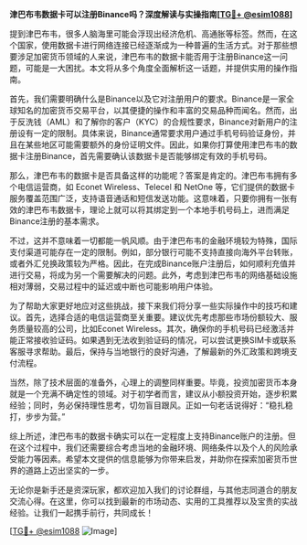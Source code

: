 **津巴布韦数据卡可以注册Binance吗？深度解读与实操指南[[TG💪+ @esim1088](https://t.me/s/esim1088)]**

提到津巴布韦，很多人脑海里可能会浮现出经济危机、高通胀等标签。然而，在这个国家，使用数据卡进行网络连接已经逐渐成为一种普遍的生活方式。对于那些想要涉足加密货币领域的人来说，津巴布韦的数据卡能否用于注册Binance这一问题，可能是一大困扰。本文将从多个角度全面解析这一话题，并提供实用的操作指南。

首先，我们需要明确什么是Binance以及它对注册用户的要求。Binance是一家全球知名的加密货币交易平台，以其便捷的操作和丰富的交易品种而闻名。然而，出于反洗钱（AML）和了解你的客户（KYC）的合规性要求，Binance对新用户的注册设有一定的限制。具体来说，Binance通常要求用户通过手机号码验证身份，并且在某些地区可能需要额外的身份证明文件。因此，如果你打算使用津巴布韦的数据卡注册Binance，首先需要确认该数据卡是否能够绑定有效的手机号码。

那么，津巴布韦的数据卡是否具备这样的功能呢？答案是肯定的。津巴布韦拥有多个电信运营商，如 Econet Wireless、Telecel 和 NetOne 等，它们提供的数据卡服务覆盖范围广泛，支持语音通话和短信发送功能。这意味着，只要你拥有一张有效的津巴布韦数据卡，理论上就可以将其绑定到一个本地手机号码上，进而满足Binance注册的基本需求。

不过，这并不意味着一切都能一帆风顺。由于津巴布韦的金融环境较为特殊，国际支付渠道可能存在一定的限制。例如，部分银行可能不支持直接向海外平台转账，或者外汇兑换政策较为严格。因此，在完成Binance账户注册后，如何顺利充值并进行交易，将成为另一个需要解决的问题。此外，考虑到津巴布韦的网络基础设施相对薄弱，交易过程中的延迟或中断也可能影响用户体验。

为了帮助大家更好地应对这些挑战，接下来我们将分享一些实际操作中的技巧和建议。首先，选择合适的电信运营商至关重要。建议优先考虑那些市场份额较大、服务质量较高的公司，比如Econet Wireless。其次，确保你的手机号码已经激活并能正常接收验证码。如果遇到无法收到验证码的情况，可以尝试更换SIM卡或联系客服寻求帮助。最后，保持与当地银行的良好沟通，了解最新的外汇政策和跨境支付流程。

当然，除了技术层面的准备外，心理上的调整同样重要。毕竟，投资加密货币本身就是一个充满不确定性的领域。对于初学者而言，建议从小额投资开始，逐步积累经验；同时，务必保持理性思考，切勿盲目跟风。正如一句老话说得好：“稳扎稳打，步步为营。”

综上所述，津巴布韦的数据卡确实可以在一定程度上支持Binance账户的注册。但在这个过程中，我们还需要综合考虑当地的金融环境、网络条件以及个人的风险承受能力等因素。希望本文提供的信息能够为你带来启发，并助你在探索加密货币世界的道路上迈出坚实的一步。

无论你是新手还是资深玩家，都欢迎加入我们的讨论群组，与其他志同道合的朋友交流心得。在这里，你可以找到最新的市场动态、实用的工具推荐以及宝贵的实战经验。让我们一起携手前行，共同成长！

[[TG💪+ @esim1088](https://t.me/s/esim1088) ![Image](https://i.postimg.cc/4NQfJmqS/Snipaste-2025-05-13-00-14-12.png)]